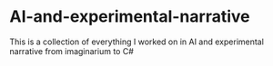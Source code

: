 # AI-and-experimental-narrative
This is a collection of everything I worked on in AI and experimental narrative from imaginarium to C#
